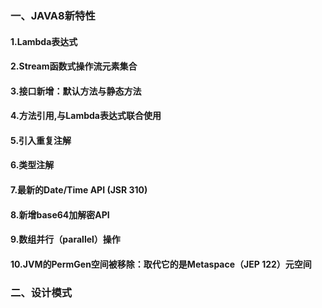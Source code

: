 ### 一、JAVA8新特性

#### 1.Lambda表达式
#### 2.Stream函数式操作流元素集合
#### 3.接口新增：默认方法与静态方法
#### 4.方法引用,与Lambda表达式联合使用
#### 5.引入重复注解
#### 6.类型注解
#### 7.最新的Date/Time API (JSR 310)
#### 8.新增base64加解密API
#### 9.数组并行（parallel）操作
#### 10.JVM的PermGen空间被移除：取代它的是Metaspace（JEP 122）元空间

### 二、设计模式
